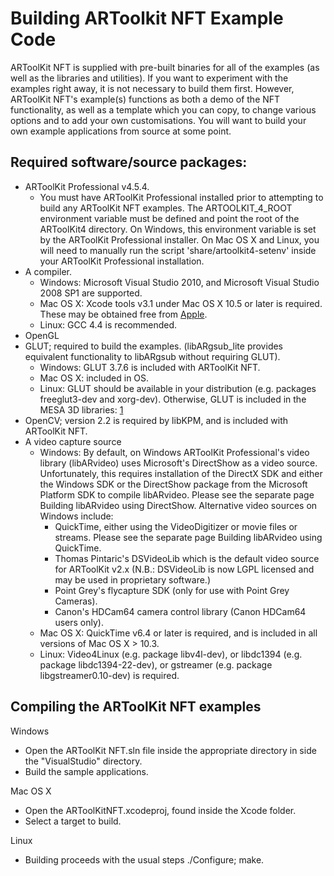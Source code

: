 # Building ARToolkit NFT Example Code

ARToolKit NFT is supplied with pre-built binaries for all of the examples (as well as the libraries and utilities). If you want to experiment with the examples right away, it is not necessary to build them first. However, ARToolKit NFT's example(s) functions as both a demo of the NFT functionality, as well as a template which you can copy, to change various options and to add your own customisations. You will want to build your own example applications from source at some point.

## Required software/source packages:

-   ARToolKit Professional v4.5.4.
    -   You must have ARToolKit Professional installed prior to attempting to build any ARToolKit NFT examples. The ARTOOLKIT_4_ROOT environment variable must be defined and point the root of the ARToolKit4 directory. On Windows, this environment variable is set by the ARToolKit Professional installer. On Mac OS X and Linux, you will need to manually run the script 'share/artoolkit4-setenv' inside your ARToolKit Professional installation.
-   A compiler.
    -   Windows: Microsoft Visual Studio 2010, and Microsoft Visual Studio 2008 SP1 are supported.
    -   Mac OS X: Xcode tools v3.1 under Mac OS X 10.5 or later is required. These may be obtained free from [Apple][1].
    -   Linux: GCC 4.4 is recommended.
-   OpenGL
-   GLUT; required to build the examples. (libARgsub_lite provides equivalent functionality to libARgsub without requiring GLUT).
    -   Windows: GLUT 3.7.6 is included with ARToolKit NFT.
    -   Mac OS X: included in OS.
    -   Linux: GLUT should be available in your distribution (e.g. packages freeglut3-dev and xorg-dev). Otherwise, GLUT is included in the MESA 3D libraries: [1][2]
-   OpenCV; version 2.2 is required by libKPM, and is included with ARToolKit NFT.
-   A video capture source
    -   Windows: By default, on Windows ARToolKit Professional's video library (libARvideo) uses Microsoft's DirectShow as a video source. Unfortunately, this requires installation of the DirectX SDK and either the Windows SDK or the DirectShow package from the Microsoft Platform SDK to compile libARvideo. Please see the separate page Building libARvideo using DirectShow. Alternative video sources on Windows include:
        -   QuickTime, either using the VideoDigitizer or movie files or streams. Please see the separate page Building libARvideo using QuickTime.
        -   Thomas Pintaric's DSVideoLib which is the default video source for ARToolKit v2.x (N.B.: DSVideoLib is now LGPL licensed and may be used in proprietary software.)
        -   Point Grey's flycapture SDK (only for use with Point Grey Cameras).
        -   Canon's HDCam64 camera control library (Canon HDCam64 users only).
    -   Mac OS X: QuickTime v6.4 or later is required, and is included in all versions of Mac OS X \> 10.3.
    -   Linux: Video4Linux (e.g. package libv4l-dev), or libdc1394 (e.g. package libdc1394-22-dev), or gstreamer (e.g. package libgstreamer0.10-dev) is required.

## Compiling the ARToolKit NFT examples

Windows

-   Open the ARToolKit NFT.sln file inside the appropriate directory in side the "VisualStudio" directory.
-   Build the sample applications.

Mac OS X

-   Open the ARToolKitNFT.xcodeproj, found inside the Xcode folder.
-   Select a target to build.

Linux

-   Building proceeds with the usual steps ./Configure; make.

[1]: http://developer.apple.com/tools/xcode/
[2]: http://mesa3d.sourceforge.net/